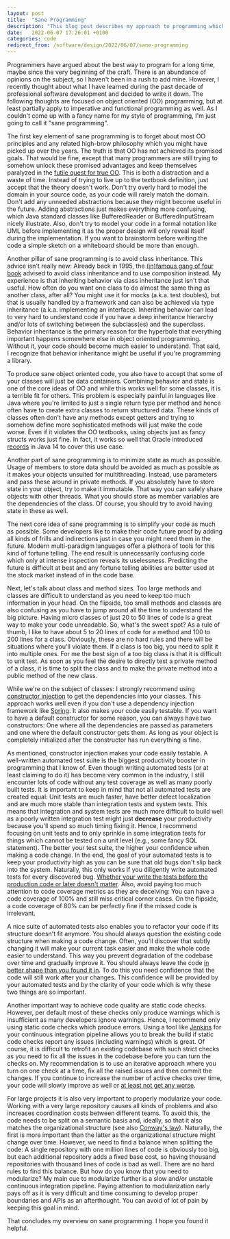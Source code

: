 ```yaml
---
layout: post
title:  "Sane Programming"
description: "This blog post describes my approach to programming which was shaped in over a decade as a professional developer."
date:   2022-06-07 17:26:01 +0100
categories: code
redirect_from: /software/design/2022/06/07/sane-programming
---
```

Programmers have argued about the best way to program for a long time, maybe since the very beginning of the craft. There is an abundance of opinions on the subject, so I haven't been in a rush to add mine. However, I recently thought about what I have learned during the past decade of professional software development and decided to write it down. The following thoughts are focused on object oriented (OO) programming, but at least partially apply to imperative and functional programming as well. As I couldn't come up with a fancy name for my style of programming, I'm just going to call it "sane programming". 

The first key element of sane programming is to forget about most OO principles and any related high-brow philosophy which you might have picked up over the years. The truth is that OO has not achieved its promised goals. That would be fine, except that many programmers are still trying to somehow unlock these promised advantages and keep themselves paralyzed in the [futile quest for true OO](https://thinkingsideways.net/software/design/futile-quest-for-true-oo.html). This is both a distraction and a waste of time. Instead of trying to live up to the textbook definition, just accept that the theory doesn't work. Don't try overly hard to model the domain in your source code, as your code will rarely match the domain. Don't add any unneeded abstractions because they might become useful in the future. Adding abstractions just makes everything more confusing, which Java standard classes like BufferedReader or BufferedInputStream nicely illustrate. Also, don't try to model your code in a formal notation like UML before implementing it as the proper design will only reveal itself during the implementation. If you want to brainstorm before writing the code a simple sketch on a whiteboard should be more than enough.

Another pillar of sane programming is to avoid class inheritance. This advice isn't really new: Already back in 1995, the [(in)famous gang of four book](https://www.goodreads.com/book/show/85009.Design_Patterns) advised to avoid class inheritance and to use composition instead. My experience is that inheriting behavior via class inheritance just isn't that useful. How often do you want one class to do almost the same thing as another class, after all? You might use it for mocks (a.k.a. test doubles), but that is usually handled by a framework and can also be achieved via type inheritance (a.k.a. implementing an interface). Inheriting behavior can lead to very hard to understand code if you have a deep inheritance hierarchy and/or lots of switching between the subclass(es) and the superclass. Behavior inheritance is the primary reason for the hyperbole that everything important happens somewhere else in object oriented programming. Without it, your code should become much easier to understand. That said, I recognize that behavior inheritance might be useful if you're programming a library.

To produce sane object oriented code, you also have to accept that some of your classes will just be data containers. Combining behavior and state is one of the core ideas of OO and while this works well for some classes, it is a terrible fit for others. This problem is especially painful in languages like Java where you're limited to just a single return type per method and hence often have to create extra classes to return structured data. These kinds of classes often don't have any methods except getters and trying to somehow define more sophisticated methods will just make the code worse. Even if it violates the OO textbooks, using objects just as fancy structs works just fine. In fact, it works so well that Oracle introduced [records](https://docs.oracle.com/en/java/javase/14/language/records.html) in Java 14 to cover this use case.

Another part of sane programming is to minimize state as much as possible. Usage of members to store data should be avoided as much as possible as it makes your objects unsuited for multithreading. Instead, use parameters and pass these around in private methods. If you absolutely have to store state in your object, try to make it immutable. That way you can safely share objects with other threads. What you should store as member variables are the dependencies of the class. Of course, you should try to avoid having state in these as well. 

The next core idea of sane programming is to simplify your code as much as possible. Some developers like to make their code future proof by adding all kinds of frills and indirections just in case you might need them in the future. Modern multi-paradigm languages offer a plethora of tools for this kind of fortune telling. The end result is unnecessarily confusing code which only at intense inspection reveals its uselessness. Predicting the future is difficult at best and any fortune telling abilities are better used at the stock market instead of in the code base. 

Next, let's talk about class and method sizes. Too large methods and classes are difficult to understand as you need to keep too much information in your head. On the flipside, too small methods and classes are also confusing as you have to jump around all the time to understand the big picture. Having micro classes of just 20 to 50 lines of code is a great way to make your code unreadable. So, what's the sweet spot? As a rule of thumb, I like to have about 5 to 20 lines of code for a method and 100 to 200 lines for a class. Obviously, these are no hard rules and there will be situations where you'll violate them. If a class is too big, you need to split it into multiple ones. For me the best sign of a too big class is that it is difficult to unit test. As soon as you feel the desire to directly test a private method of a class, it is time to split the class and to make the private method into a public method of the new class. 

While we're on the subject of classes: I strongly recommend using [constructor injection](https://freecontent.manning.com/understanding-constructor-injection/) to get the dependencies into your classes. This approach works well even if you don't use a dependency injection framework like [Spring](https://spring.io/projects/spring-framework). It also makes your code easily testable. If you want to have a default constructor for some reason, you can always have two constructors: One where all the dependencies are passed as parameters and one where the default constructor gets them. As long as your object is completely initialized after the constructor has run everything is fine.

As mentioned, constructor injection makes your code easily testable. A well-written automated test suite is the biggest productivity booster in programming that I know of. Even though writing automated tests (or at least claiming to do it) has become very common in the industry, I still encounter lots of code without any test coverage as well as many poorly built tests. It is important to keep in mind that not all automated tests are created equal: Unit tests are much faster, have better defect localization and are much more stable than integration tests and system tests. This means that integration and system tests are much more difficult to build well as a poorly written integration test might just **decrease** your productivity because you'll spend so much timing fixing it. Hence, I recommend focusing on unit tests and to only sprinkle in some integration tests for things which cannot be tested on a unit level (e.g., some fancy SQL statement). The better your test suite, the higher your confidence when making a code change. In the end, the goal of your automated tests is to keep your productivity high as you can be sure that old bugs don't slip back into the system. Naturally, this only works if you diligently write automated tests for every discovered bug. [Whether your write the tests before the production code or later doesn't matter](https://thinkingsideways.net/testing/tdd.html). Also, avoid paying too much attention to code coverage metrics as they are deceiving: You can have a code coverage of 100% and still miss critical corner cases. On the flipside, a code coverage of 80% can be perfectly fine if the missed code is irrelevant. 

A nice suite of automated tests also enables you to refactor your code if its structure doesn't fit anymore. You should always question the existing code structure when making a code change. Often, you'll discover that subtly changing it will make your current task easier and make the whole code easier to understand. This way you prevent degradation of the codebase over time and gradually improve it. You should always leave the code [in better shape than you found it in](https://stevenpcurtis.medium.com/the-boy-scout-rule-in-coding-a0b4d8130798). To do this you need confidence that the code will still work after your changes. This confidence will be provided by your automated tests and by the clarity of your code which is why these two things are so important.

Another important way to achieve code quality are static code checks. However, per default most of these checks only produce warnings which is insufficient as many developers ignore warnings. Hence, I recommend only using static code checks which produce errors. Using a tool like [Jenkins](https://www.jenkins.io/) for your continuous integration pipeline allows you to break the build if static code checks report any issues (including warnings) which is great. Of course, it is difficult to retrofit an existing codebase with such strict checks as you need to fix all the issues in the codebase before you can turn the checks on. My recommendation is to use an iterative approach where you turn on one check at a time, fix all the raised issues and then commit the changes. If you continue to increase the number of active checks over time, your code will slowly improve as well or [at least not get any worse](https://thinkingsideways.net/processes/stop-the-decline.html).

For large projects it is also very important to properly modularize your code. Working with a very large repository causes all kinds of problems and also increases coordination costs between different teams. To avoid this, the code needs to be split on a semantic basis and, ideally, so that it also matches the organizational structure (see also [Conway's law](https://en.wikipedia.org/wiki/Conway%27s_law)). Naturally, the first is more important than the latter as the organizational structure might change over time. However, we need to find a balance when splitting the code: A single repository with one million lines of code is obviously too big, but each additional repository adds a fixed base cost, so having thousand repositories with thousand lines of code is bad as well. There are no hard rules to find this balance. But how do you know that you need to modularize? My main cue to modularize further is a slow and/or unstable continuous integration pipeline. Paying attention to modularization early pays off as it is very difficult and time consuming to develop proper boundaries and APIs as an afterthought. You can avoid of lot of pain by keeping this goal in mind.

That concludes my overview on sane programming. I hope you found it helpful.